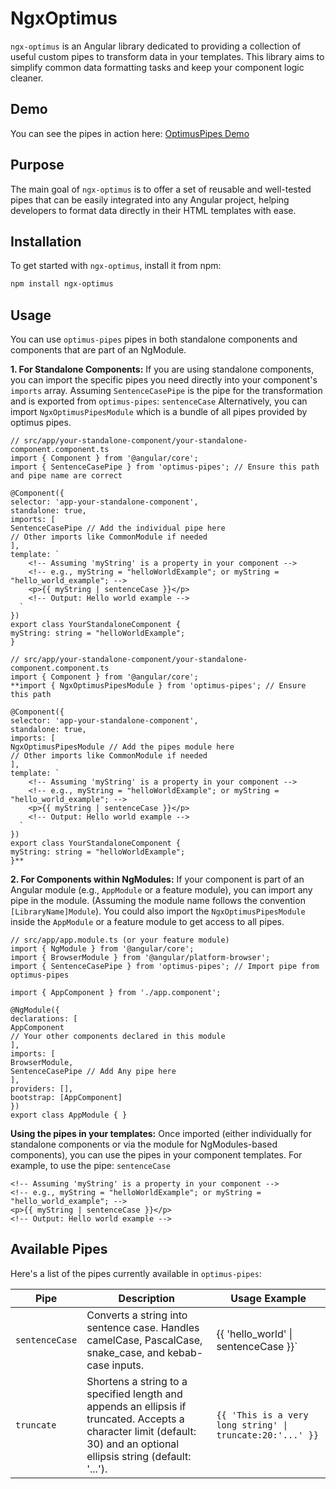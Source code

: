 # NgxOptimus

`ngx-optimus` is an Angular library dedicated to providing a collection of useful custom pipes to transform data in your templates. This library aims to simplify common data formatting tasks and keep your component logic cleaner.

## Demo

You can see the pipes in action here: [OptimusPipes Demo](https://bilal-abubakari.github.io/ngx-optimus/)


## Purpose

The main goal of `ngx-optimus` is to offer a set of reusable and well-tested pipes that can be easily integrated into any Angular project, helping developers to format data directly in their HTML templates with ease.

## Installation

To get started with `ngx-optimus`, install it from npm:

```bash
npm install ngx-optimus
```

## Usage
You can use `optimus-pipes` pipes in both standalone components and components that are part of an NgModule.

**1. For Standalone Components:** If you are using standalone components, you can import the specific pipes you need directly into your component's `imports` array. Assuming `SentenceCasePipe` is the pipe for the transformation and is exported from `optimus-pipes`: `sentenceCase`
Alternatively, you can import `NgxOptimusPipesModule` which is a bundle of all pipes provided by optimus pipes.


    // src/app/your-standalone-component/your-standalone-component.component.ts
    import { Component } from '@angular/core';
    import { SentenceCasePipe } from 'optimus-pipes'; // Ensure this path and pipe name are correct

    @Component({
    selector: 'app-your-standalone-component',
    standalone: true,
    imports: [
    SentenceCasePipe // Add the individual pipe here
    // Other imports like CommonModule if needed
    ],
    template: `
        <!-- Assuming 'myString' is a property in your component -->
        <!-- e.g., myString = "helloWorldExample"; or myString = "hello_world_example"; -->
        <p>{{ myString | sentenceCase }}</p>
        <!-- Output: Hello world example -->
      `
    })
    export class YourStandaloneComponent {
    myString: string = "helloWorldExample";
    }

    // src/app/your-standalone-component/your-standalone-component.component.ts
    import { Component } from '@angular/core';
    **import { NgxOptimusPipesModule } from 'optimus-pipes'; // Ensure this path

    @Component({
    selector: 'app-your-standalone-component',
    standalone: true,
    imports: [
    NgxOptimusPipesModule // Add the pipes module here
    // Other imports like CommonModule if needed
    ],
    template: `
        <!-- Assuming 'myString' is a property in your component -->
        <!-- e.g., myString = "helloWorldExample"; or myString = "hello_world_example"; -->
        <p>{{ myString | sentenceCase }}</p>
        <!-- Output: Hello world example -->
      `
    })
    export class YourStandaloneComponent {
    myString: string = "helloWorldExample";
    }**


**2. For Components within NgModules:** If your component is part of an Angular module (e.g., `AppModule` or a feature module), you can import any pipe in the module. (Assuming the module name follows the convention `[LibraryName]Module`).
You could also import the `NgxOptimusPipesModule` inside the `AppModule` or a feature module to get access to all pipes.


    // src/app/app.module.ts (or your feature module)
    import { NgModule } from '@angular/core';
    import { BrowserModule } from '@angular/platform-browser';
    import { SentenceCasePipe } from 'optimus-pipes'; // Import pipe from optimus-pipes
    
    import { AppComponent } from './app.component';
    
    @NgModule({
    declarations: [
    AppComponent
    // Your other components declared in this module
    ],
    imports: [
    BrowserModule,
    SentenceCasePipe // Add Any pipe here
    ],
    providers: [],
    bootstrap: [AppComponent]
    })
    export class AppModule { }


**Using the pipes in your templates:**
Once imported (either individually for standalone components or via the module for NgModules-based components), you can use the pipes in your component templates.
For example, to use the pipe: `sentenceCase`

    <!-- Assuming 'myString' is a property in your component -->
    <!-- e.g., myString = "helloWorldExample"; or myString = "hello_world_example"; -->
    <p>{{ myString | sentenceCase }}</p>
    <!-- Output: Hello world example -->


## Available Pipes
Here's a list of the pipes currently available in `optimus-pipes`:

| Pipe           | Description                                                                                                                                                             | Usage Example                                             |
|----------------|-------------------------------------------------------------------------------------------------------------------------------------------------------------------------|-----------------------------------------------------------|
| `sentenceCase` | Converts a string into sentence case. Handles camelCase, PascalCase, snake_case, and kebab-case inputs.                                                                 | {{ 'hello_world' \|  sentenceCase }}`                     |
| `truncate`     | Shortens a string to a specified length and appends an ellipsis if truncated. Accepts a character limit (default: 30) and an optional ellipsis string (default: '...'). | `{{ 'This is a very long string' \| truncate:20:'...' }}` |

